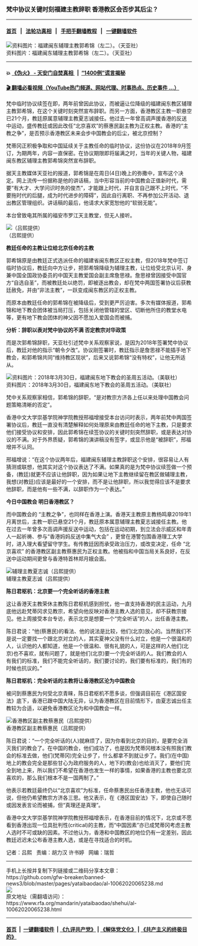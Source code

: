 ### 梵中协议关键时刻福建主教辞职    香港教区会否步其后尘？
------------------------

#### [首页](https://github.com/gfw-breaker/banned-news3/blob/master/README.md) &nbsp;&nbsp;|&nbsp;&nbsp; [法轮功真相](https://github.com/begood0513/basic/blob/master/README.md)  &nbsp;&nbsp;|&nbsp;&nbsp; [手把手翻墙教程](https://github.com/gfw-breaker/guides/wiki)  &nbsp;&nbsp;|&nbsp;&nbsp; [一键翻墙软件](https://github.com/gfw-breaker/nogfw/blob/master/README.md)  



<div id="headerimg">
 <img alt="资料图片：福建闽东辅理主教郭希锦（左二）。（天亚社）" src="https://www.rfa.org/mandarin/yataibaodao/shehui/al-10062020065238.html/tin2_uplpI_1200x0.PNG/@@images/4f84ec42-d73a-4055-948a-1d3b7c4a95e8.png" title="资料图片：福建闽东辅理主教郭希锦（左二）。（天亚社）"/>
 <div id="headerimgcontents">
  <div id="headerimgcaption">
   <span>
    资料图片：福建闽东辅理主教郭希锦（左二）。（天亚社）
   </span>
   <!-- zoomattribute -->
  </div>
  <!-- headerimgcaption -->
 </div>
 <!-- headerimagecontents -->
</div>

<hr/>


#### 💥 [《伪火》 - 天安门自焚真相 ](http://158.247.195.190:10000/videos/blog/weihuo.html)&nbsp; |&nbsp; [“1400例”谎言揭秘  ](http://158.247.195.190:10000/videos/blog/jiexi1400.html)

#### [ 🎬  翻墙必看视频（YouTube热门频道、网站代理、时事热点、历史事件 ...）](https://github.com/gfw-breaker/links/blob/master/banned.md)

<div id="storytext">
 <div>
  <div class="slot_header">
  </div>
 </div>
 <p>
 </p>
 <p>
  梵中临时协议续签在即，两年前曾因此协议，而被逼让位降级的福建闽东教区辅理主教郭希锦，在这个关键时刻突然宣布辞职。而另一方面，香港教区主教一职悬空已21个月，教廷原属意辅理主教夏志诚接任。他过去一年曾高调声援香港的反送中运动，盛传教廷或因此改任“北京喜欢”的蔡惠民副主教为正权主教。香港的“主教之争”，是否预示香港教区未来会步中国教会的后尘，被北京控制？
 </p>
 <p>
  梵蒂冈正积极争取和中国延续关于主教任命的临时协议，这份协议在2018年9月签订，为期两年，内容一直保密。在协议期限即将届满之时，当年的关键人物，福建闽东教区辅理主教郭希锦突然宣布辞职。
 </p>
 <p>
 </p>
 <p>
 </p>
 <p>
  据天主教媒体天亚社的报道，郭希锦是在周日(4日)晚上的弥撒中，宣布这个决定。网上流传一份据称是他的讲话稿，当中形容当前的中国教会正值新时代，需要“有大才、大学问识时务的俊杰”，才能跟上时代，并自言自己跟不上时代，“不要拖时代的后腿，成为时代进步的障碍”，因此自行离职、不再参加公开活动、退出教区管理组织。讲话稿的最后，他请求大家宽恕他的“软弱无能”。
 </p>
 <p>
  本台曾致电其所属的福安市罗江天主教堂，但无人接听。
 </p>
 <p>
 </p>
 <p>
  <div class="image-inline captioned" style="width:1500px;">
   <div style="width:1500px;">
    <img alt="（吕熙提供）" src="https://www.rfa.org/mandarin/yataibaodao/shehui/al-10062020065238.html/M1006AL-2.jpg" title="（吕熙提供）"/>
   </div>
   <div class="image-caption">
    <span style="width:1500px;">
     （吕熙提供）
    </span>
    <span class="copyright">
    </span>
   </div>
  </div>
 </p>
 <p>
  <b>
   教廷任命的主教让位给北京任命的主教
  </b>
  <b>
  </b>
 </p>
 <p>
  郭希锦原是由教廷正式选派任命的福建省闽东教区正权主教，但2018年梵中签订临时协议后，教廷向中方让步，把郭希锦降级为辅理主教，让位给受北京认可、身兼中国全国政协委员的中国天主教爱国会副主席詹思禄。詹思禄曾因接受中国官方“自选自圣”，而被教廷处以绝罚，即被逐出教会，却在梵中两国签署协议后获教廷赦免，并由“非法主教”，一跃变成闽东教区的正权主教。
 </p>
 <p>
  而原本由教廷任命的郭希锦在被降级后，受到更严厉迫害。多次有媒体报道，郭希锦和地下教会团体被当局打压，包括关闭他管辖的堂区、切断他所住的教堂水电等，更有地下教会团体的神父因不愿加入爱国会而被捕。
 </p>
 <p>
  <b>
   分析：辞职以表对梵中协议的不满
  </b>
  <b>
  </b>
  <b>
   否定教宗对华政策
  </b>
 </p>
 <p>
  而是次郭希锦辞职，天亚社引述梵中关系观察家说，是因为2018年签署梵中协议后，教廷对他的指示“朝令夕改”。协议刚签署时，教廷指示是詹思禄不能插手地下教会，和郭希锦共同“维持教区现状”，后来又说郭希锦“没有特权”，让他无所适从。
 </p>
 <p>
 </p>
 <p>
  <div class="image-inline captioned" style="width:1500px;">
   <div style="width:1500px;">
    <img alt="资料图片：2018年3月30日，福建闽东地下教会的圣周五活动。（美联社）" src="https://www.rfa.org/mandarin/yataibaodao/shehui/al-10062020065238.html/AP_18089351378235.jpg" title="资料图片：2018年3月30日，福建闽东地下教会的圣周五活动。（美联社）"/>
   </div>
   <div class="image-caption">
    <span style="width:1500px;">
     资料图片：2018年3月30日，福建闽东地下教会的圣周五活动。（美联社）
    </span>
    <span class="copyright">
    </span>
   </div>
  </div>
 </p>
 <p>
  梵中关系观察家相信，郭希锦的辞职，“是对教宗方济各上任以来处理中国教会问题策略清晰的否定”。
 </p>
 <p>
  香港中文大学崇基学院神学院教授邢福增接受本台访问时表示，两年前梵中两国签署协议后，教廷一直没有清楚解释如何处理原来由教廷任命的地下主教，只是要求他们接受协议和安排，因此郭希锦在续签协议的关键时刻突然辞职，或是表达对协议的不满。对于外界质疑，郭希锦的演讲稿没有签字，或显示他是“被辞职”，邢福增并不认同。
 </p>
 <p>
  邢福增说：“在这个协议两年后，福建闽东辅理主教辞职这个安排，很容易让人有猜测或联想，他其实对这个协议表达了不满。如果真的是为梵中协议续签做一个预备，(教廷)就更不应该让他辞职，因为如果让地下主教继续留在教区做辅理主教，我想(对教廷)应该是最好的一个安排，而不是让他辞职，所以我觉得应该不是要求他辞职，而是他有一些不满，以辞职作为一个表达。”
 </p>
 <p>
  <b>
   今日中国教会
  </b>
  <b>
  </b>
  <b>
   明日香港教区？
  </b>
 </p>
 <p>
  而中国教会的 “主教之争”，也同样在香港上演。香港天主教原主教杨鸣章2019年1月离世后，主教一职已悬空21个月，教廷原本属意辅理主教夏志诚接任主教。他在过去一年曾多次高调声援反送中运动，包括在运动初期，到立法会示威区和年青人一起祈祷、参与“香港妈妈反送中集气大会” ，更曾在港警包围香港理工大学时，进入理大看望留守学生。有传教廷因而承受政治压力，或改变决定，任命 “北京喜欢” 的香港教区副主教蔡惠民为正权主教。他被指和中国当局关系良好，在反送中运动期间更曾与香港特首林郑月娥会面。
 </p>
 <p>
 </p>
 <p>
  <div class="image-inline captioned" style="width:1826px;">
   <div style="width:1826px;">
    <img alt="辅理主教夏志诚（吕熙提供）" src="https://www.rfa.org/mandarin/yataibaodao/shehui/al-10062020065238.html/M1006AL-4.jpeg.png" title="辅理主教夏志诚（吕熙提供）"/>
   </div>
   <div class="image-caption">
    <span style="width:1826px;">
     辅理主教夏志诚（吕熙提供）
    </span>
    <span class="copyright">
    </span>
   </div>
  </div>
 </p>
 <p>
  <b>
   陈日君枢机：北京要一个完全听话的香港主教
  </b>
 </p>
 <p>
  这让香港天主教荣休主教陈日君枢机感到担忧，他一直支持香港的民主运动，九月底他远赴梵蒂冈求见教宗，希望向他反映对香港主教人选的意见，却不获教宗接见。他上周接受本台专访，表示北京是想要一个“完全听话”的人，出任香港主教。
 </p>
 <p>
  陈日君说：“他(蔡惠民)的看法、他的说法是比较，他们(北京)放心的。当然我们不是说一定要找一个跟北京对立的人，其实夏神父没有什么对立，他是一个很温和的人，认识他的人都知道，他是一个很温和、很有礼貌的人，可是这样的人他们(北京)也不喜欢，就有问题了，就是他们(北京)要一个完全听话的人。我们教会的人有我们的标准，我们不能完全听话的，我们要讨论的，我们要有标准的，我们有的时候也抗议的。”
 </p>
 <p>
  <b>
   陈日君枢机：完全听话的主教将让香港教区沦为中国教会
  </b>
 </p>
 <p>
  被问到蔡惠民为何受北京青睐，陈日君枢机不愿多谈，但强调目前在《港区国安法》底下，香港已跟中国大陆无异，认为香港教区在目前情形下，由夏志诚出任主教较为合适，以避免香港教区沦为和中国教会一样。
 </p>
 <p>
 </p>
 <p>
  <div class="image-inline captioned" style="width:1120px;">
   <div style="width:1120px;">
    <img alt="香港教区副主教蔡惠民（吕熙提供）" src="https://www.rfa.org/mandarin/yataibaodao/shehui/al-10062020065238.html/M1006AL-5.jpg" title="香港教区副主教蔡惠民（吕熙提供）"/>
   </div>
   <div class="image-caption">
    <span style="width:1120px;">
     香港教区副主教蔡惠民（吕熙提供）
    </span>
    <span class="copyright">
    </span>
   </div>
  </div>
 </p>
 <p>
  陈日君说：“一个完全听话的(人)就麻烦了，因为你看到北京的目的，是要完全消灭我们的教会了。在中国的教会，他们成功了，也是因为梵蒂冈根本没有照我们教会的标准去做，他们(梵蒂冈)完全让步了，什么都拿不到就让步了。我们(在中国)地上的教会完全是那些甘心为政府服务的人，地下的(教会)也给消灭了，要他们完全到地上来，所以我们不希望在香港也发生一样的事情，如果香港的主教也要北京喜欢的，那么我们根本不是一国两制了。”
 </p>
 <p>
  他表示若教廷最终仍以“北京喜欢”为标准，任命蔡惠民出任香港主教，他也无话可说，但他仍希望教宗方济各三思。他又表示，在《港区国安法》下，即使自己随时或因发表言论而被捕，但“真理还是真理”。
 </p>
 <p>
  香港中文大学崇基学院神学院教授邢福增表示，在香港目前的情况下，北京或不愿看到香港出现一位具批判性(critical)的主教，而“中国因素”亦已成梵蒂冈考虑主教人选时不可或缺的因素。不过他认为，香港和中国教区的地位仍有一定差别，因此教廷迟迟未公布香港主教人选，或是在寻找适合的时机。
 </p>
 <p>
 </p>
 <p>
  记者：吕熙   责编：胡力汉 许书婷   网编：瑞哲
 </p>
</div>

<hr/>
手机上长按并复制下列链接或二维码分享本文章：<br/>
https://github.com/gfw-breaker/banned-news3/blob/master/pages/yataibaodao/al-10062020065238.md <br/>
<a href='https://github.com/gfw-breaker/banned-news3/blob/master/pages/yataibaodao/al-10062020065238.md'><img src='https://github.com/gfw-breaker/banned-news3/blob/master/pages/yataibaodao/al-10062020065238.md.png'/></a> <br/>
原文地址（需翻墙访问）：https://www.rfa.org/mandarin/yataibaodao/shehui/al-10062020065238.html


------------------------
#### [首页](https://github.com/gfw-breaker/banned-news3/blob/master/README.md) &nbsp;|&nbsp; [一键翻墙软件](https://github.com/gfw-breaker/nogfw/blob/master/README.md) &nbsp;| [《九评共产党》](https://github.com/gfw-breaker/9ping.md/blob/master/README.md#九评之一评共产党是什么) | [《解体党文化》](https://github.com/gfw-breaker/jtdwh.md/blob/master/README.md) | [《共产主义的终极目的》](https://github.com/gfw-breaker/gczydzjmd.md/blob/master/README.md)


<img src='http://gfw-breaker.win/banned-news3/pages/yataibaodao/al-10062020065238.md' width='0px' height='0px'/>